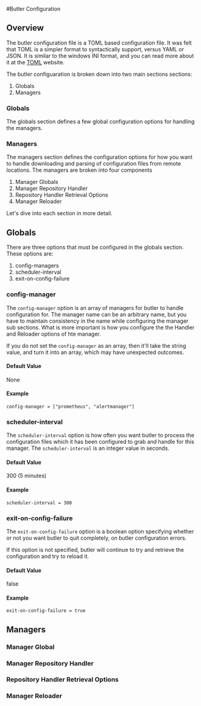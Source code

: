 #Butler Configuration
## Overview
The butler configuration file is a TOML based configuration file. It was felt that TOML is a simpler format to syntactically support, versus YAML or JSON. It is similar to the windows INI format, and you can read more about it at the [TOML](https://github.com/toml-lang/toml) website.

The butler configuaration is broken down into two main sections sections:

1. Globals
1. Managers

### Globals
The globals section defines a few global configuration options for handling the managers.

### Managers
The managers section defines the configuration options for how you want to handle downloading and parsing of configuration files from remote locations. The managers are broken into four components

1. Manager Globals
1. Manager Repository Handler
1. Repository Handler Retrieval Options
1. Manager Reloader

Let's dive into each section in more detail.

## Globals
There are three options that must be configured in the globals section. These options are:

1. config-managers
1. scheduler-interval
1. exit-on-config-failure

### config-manager
The `config-manager` option is an array of managers for butler to handle configuration for. The manager name can be an arbitrary name, but you have to maintain consistency in the name while configuring the manager sub sections. What is more important is how you configure the the Handler and Reloader options of hte manager.

If you do not set the `config-manager` as an array, then it'll take the string value, and turn it into an array, which may have unexpected outcomes.

#### Default Value
None

#### Example
`config-manager = ["prometheus", "alertmanager"]`

### scheduler-interval
The `scheduler-interval` option is how often you want butler to process the configuration files which it has been configured to grab and handle for this manager. The `scheduler-interval` is an integer value in seconds.

#### Default Value
300 (5 minutes)

#### Example
`scheduler-interval = 300`

### exit-on-config-failure
The `exit-on-config-failure` option is a boolean option specifying whether or not you want butler to quit completely, on butler configuration errors.

If this option is not specified, butler will continue to try and retrieve the configuration and try to reload it.

#### Default Value
false

#### Example
`exit-on-config-failure = true`


## Managers
### Manager Global
### Manager Repository Handler
### Repository Handler Retrieval Options
### Manager Reloader


